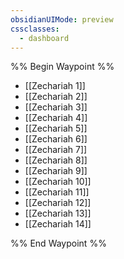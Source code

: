 ```yaml
---
obsidianUIMode: preview
cssclasses:
  - dashboard
---
```

%% Begin Waypoint %%
- [[Zechariah 1]]
- [[Zechariah 2]]
- [[Zechariah 3]]
- [[Zechariah 4]]
- [[Zechariah 5]]
- [[Zechariah 6]]
- [[Zechariah 7]]
- [[Zechariah 8]]
- [[Zechariah 9]]
- [[Zechariah 10]]
- [[Zechariah 11]]
- [[Zechariah 12]]
- [[Zechariah 13]]
- [[Zechariah 14]]

%% End Waypoint %%